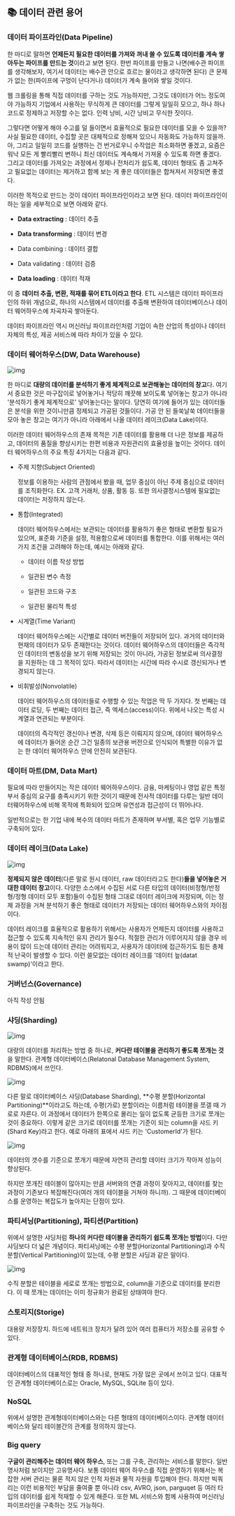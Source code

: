 ## :books: 데이터 관련 용어

### 데이터 파이프라인(Data Pipeline)

한 마디로 말하면 **언제든지 필요한 데이터를 가져와 꺼내 쓸 수 있도록 데이터를 계속 쌓아두는 파이프를 만드는 것**이라고 보면 된다. 한번 파이프를 만들고 나면(배수관 파이프를 생각해보자, 여기서 데이터는 배수관 안으로 흐르는 물이라고 생각하면 된다) 큰 문제가 없는 한(파이프에 구멍이 난다거나) 데이터가 계속 들어와 쌓일 것이다.

웹 크롤링을 통해 직접 데이터를 구하는 것도 가능하지만, 그것도 데이터가 어느 정도여야 가능하지 기업에서 사용하는 무식하게 큰 데이터를 그렇게 일일히 모으고, 하나 하나 코드로 정제하고 저장할 수는 없다. 인력 낭비, 시간 낭비고 무식한 짓이다.  

그렇다면 어떻게 해야 수고를 덜 들이면서 효율적으로 필요한 데이터를 모을 수 있을까? 사실 필요한 데이터, 수집할 곳은 대체적으로 정해져 있으니 자동화도 가능하지 않을까. 아, 그리고 일일히 코드를 실행하는 건 번거로우니 수작업은 최소화하면 좋겠고, 요즘은 워낙 모든 게 빨리빨리 변하니 최신 데이터도 계속해서 가져올 수 있도록 하면 좋겠다. 그리고 데이터를 가져오는 과정에서 정제나 전처리가 쉽도록, 데이터 형태도 좀 고쳐주고 필요없는 데이터는 제거하고 함께 보는 게 좋은 데이터들은 합쳐져서 저장되면 좋겠다. 

이러한 목적으로 만드는 것이 데이터 파이프라인이라고 보면 된다. 데이터 파이프라인이 하는 일을 세부적으로 보면 아래와 같다. 

- **Data extracting** : 데이터 추출

- **Data transforming** : 데이터 변경

- Data combining : 데이터 결합

- Data validating : 데이터 검증

- **Data loading** : 데이터 적재

  

이 중 **데이터 추출, 변환, 적재를 묶어 ETL이라고 한다**. ETL 시스템은 데이터 파이프라인의 하위 개념으로, 하나의 시스템에서 데이터를 추출해 변환하여 데이터베이스나 데이터 웨어하우스에 차곡차곡 쌓아둔다.  

데이터 파이프라인 역시 머신러닝 파이프라인처럼 기업이 속한 산업의 특성이나 데이터 자체의 특성, 제공 서비스에 따라 차이가 있을 수 있다.

### 데이터 웨어하우스(DW, Data Warehouse)

![img](https://1.bp.blogspot.com/-m6YHd8GtIRo/X0tf9_oCw4I/AAAAAAAArYQ/oJFS2Ix37O0xBDQo3eaAWBKOzT08rqXrgCPcBGAsYHg/s640/Snowflake_Modern_Data_Architectures.png)

한 마디로 **대량의 데이터를 분석하기 좋게 체계적으로 보관해놓는 데이터의 창고**다. 여기서 중요한 것은 마구잡이로 넣어놓거나 적당히 깨끗해 보이도록 넣어놓는 창고가 아니라 '분석하기 좋게 체계적으로' 넣어놓는다는 말이다. 당연히 여기에 들어가 있는 데이터들은 분석을 위한 것이니만큼 정제되고 가공된 것들이다. 가공 안 된 들쑥날쑥 데이터들을 모아 놓은 창고는 여기가 아니라 아래에서 나올 데이터 레이크(Data Lake)이다. 

이러한 데이터 웨어하우스의 존재 목적은 기존 데이터를 활용해 더 나은 정보를 제공하고, 데이터의 품질을 향상시키는 한편 비용과 자원관리의 효율성을 높이는 것이다. 데이터 웨어하우스의 주요 특징 4가지는 다음과 같다.

- 주제 지향(Subject Oriented)

  정보를 이용하는 사람의 관점에서 봤을 때, 업무 중심이 아닌 주제 중심으로 데이터를 조직화한다. EX. 고객 거래처, 상품, 활동 등. 또한 의사결정시스템에 필요없는 데이터는 저장하지 않는다. 

- 통합(Integrated)

  데이터 웨어하우스에서는 보관되는 데이터를 활용하기 좋은 형태로 변환할 필요가 있으며, 표준화 기준을 설정, 적용함으로써 데이터를 통합한다. 이를 위해서는 여러가지 조건을 고려해야 하는데, 예시는 아래와 같다. 

  - 데이터 이름 작성 방법

  - 일관된 변수 측정

  - 일관된 코드와 구조

  - 일관된 물리적 특성

    

- 시계열(Time Variant)

  데이터 웨어하우스에는 시간별로 데이터 버전들이 저장되어 있다. 과거의 데이터와 현재의 데이터가 모두 존재한다는 것이다. 데이터 웨어하우스의 데이터들은 즉각적인 데이터의 변동성을 보기 위해 저장되는 것이 아니라, 가공된 정보로써 의사결정을 지원하는 데 그 목적이 있다.  따라서 데이터는 시간에 따라 수시로 갱신되거나 변경되지 않는다.

  

- 비휘발성(Nonvolatile)

  데이터 웨어하우스의 데이터들로 수행할 수 있는 작업은 딱 두 가지다. 첫 번째는 데이터 로딩, 두 번째는 데이터 접근, 즉 엑세스(access)이다. 위에서 나오는 특성 시계열과 연관되는 부분이다. 

  데이터의 즉각적인 갱신이나 변경, 삭제 등은 이뤄지지 않으며, 데이터 웨어하우스에 데이터가 들어온 순간 그건 일종의 보관용 버전으로 인식되어 특별한 이유가 없는 한 데이터 웨어하우스 안에 안전히 보관된다.



### 데이터 마트(DM, Data Mart)

필요에 따라 만들어지는 작은 데이터 웨어하우스이다. 금융, 마케팅이나 영업 같은 특정 부서 중심의 요구를 충족시키기 위한 것이기 때문에 전사적 데이터를 다루는 일반 데이터웨어하우스에 비해 목적에 특화되어 있으며 유연성과 접근성이 더 뛰어나다. 

일반적으로는 한 기업 내에 복수의 데이터 마트가 존재하며 부서별, 혹은 업무 기능별로 구축되어 있다. 



### 데이터 레이크(Data Lake)

![img](https://blog.kakaocdn.net/dn/bB4iBA/btqDF10MTZL/p6qoqYP63s0lcYIS877BkK/img.jpg)

**정제되지 않은 데이터**(다른 말로 원시 데이터, raw 데이터라고도 한다)**들을 넣어놓은 거대한 데이터 창고**이다. 다양한 소스에서 수집된 서로 다른 타입의 데이터(비정형/반정형/정형 데이터 모두 포함)들이 수집된 형태 그대로 데이터 레이크에 저장되며, 이는 정제 과정을 거쳐 분석하기 좋은 형태로 데이터가 저장되는 데이터 웨어하우스와의 차이점이다. 

데이터 레이크를 효율적으로 활용하기 위해서는 사용자가 언제든지 데이터를 사용하고 접근할 수 있도록 지속적인 유지 관리가 필수다.  적절한 관리가 이루어지지 않을 경우 비용이 많이 드는데 데이터 관리는 어려워지고, 사용자가 데이터에 접근하기도 힘든 총체적 난국이 발생할 수 있다. 이런 쓸모없는 데이터 레이크를 '데이터 늪(datat swamp)'이라고 한다. 



### 거버넌스(Governance)

아직 작성 안됨



### 샤딩(Sharding)

![img](http://wiki.hash.kr/images/thumb/d/d9/%EC%83%A4%EC%95%84%EB%94%A9.PNG/400px-%EC%83%A4%EC%95%84%EB%94%A9.PNG)

대량의 데이터를 처리하는 방법 중 하나로, **커다란 테이블을 관리하기 좋도록 쪼개는 것**을 말한다. 관계형 데이터베이스(Relatonal Database Management System, RDBMS)에서 쓰인다. 

![img](https://t1.daumcdn.net/cfile/tistory/999A8D4B5B5E9A852C)



다른 말로 데이터베이스 샤딩(Database Sharding), **수평 분할(Horizontal Partitioning)**이라고도 하는데, 수평(가로) 분할이라는 이름처럼 테이블을 쪼갤 때 가로로 자른다. 이 과정에서 데이터가 한쪽으로 몰리는 일이 없도록 균등한 크기로 쪼개는 것이 중요하다. 이렇게 같은 크기로 데이터를 쪼개는 기준이 되는 column을 샤드 키(Shard Key)라고 한다. 예로 아래의 표에서 샤드 키는 'CustomerId'가 된다.



![img](https://t1.daumcdn.net/cfile/tistory/99BC2F4F5B5E9E242B)



 데이터의 갯수를 기준으로 쪼개기 때문에 자연히 관리할 데이터 크기가 작아져 성능이 향상된다. 

하지만 쪼개진 테이블이 많아지는 만큼 서버와의 연결 과정이 잦아지고, 데이터를 찾는 과정이 기존보다 복잡해진다(여러 개의 테이블을 거쳐야 하니까). 그 때문에 데이터베이스를 운영하는 복잡도가 높아지는 단점이 있다. 



### 파티셔닝(Partitioning), 파티션(Partition)

위에서 설명한 샤딩처럼 **하나의 커다란 테이블을 관리하기 쉽도록 쪼개는 방법**이다. 다만 샤딩보다 더 넓은 개념이다. 파티셔닝에는 수평 분할(Horizontal Partitioning)과 수직 분할(Vertical Partitioning)이 있는데, 수평 분할은 샤딩과 같은 말이다. 

![img](https://t1.daumcdn.net/cfile/tistory/9905D5415B5E9B8819)

수직 분할은 테이블을 세로로 쪼개는 방법으로, column을 기준으로 데이터를 분리한다. 이 때 쪼개는 데이터는 이미 정규화가 완료된 상태여야 한다. 



### 스토리지(Storige)

대용량 저장장치. 하드에 네트워크 장치가 달려 있어 여러 컴퓨터가 저장소를 공유할 수 있다. 



### 관계형 데이터베이스(RDB, RDBMS)

데이터베이스의 대표적인 형태 중 하나로, 현재도 가장 많은 곳에서 쓰이고 있다. 대표적인 관계형 데이터베이스로는 Oracle, MySQL, SQLite 등이 있다. 



### NoSQL

위에서 설명한 관계형데이터베이스와는 다른 형태의 데이터베이스이다. 관계형 데이터베이스와 달리 테이블간의 관계를 정의하지 않는다.



### Big query

**구글이 관리해주는 데이터 웨어 하우스**, 또는 그를 구축, 관리하는 서비스를 말한다. 일반명사처럼 보이지만 고유명사다. 보통 데이터 웨어 하우스를 직접 운영하기 위해서는 복잡한 서버 관리는 물론 적지 않은 인적 자원과 물적 자원을 투입해야 한다. 하지만 빅쿼리는 이런 비용적인 부담을 줄여줄 뿐 아니라 csv, AVRO, json, parguqet 등 여러 타입의 데이터를 쉽게 적재할 수 있게 해준다. 또한 ML 서비스와 함께 사용하여 머신러닝 파이프라인을 구축하는 것도 가능하다.
